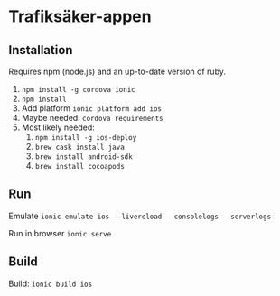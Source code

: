 # Trafiksäker-appen

## Installation
Requires npm (node.js) and an up-to-date version of ruby. 

1. `npm install -g cordova ionic`
1. `npm install`
1. Add platform	`ionic platform add ios`
1. Maybe needed: `cordova requirements`
1. Most likely needed:
	1. `npm install -g ios-deploy`
	1. `brew cask install java`
	1. `brew install android-sdk`
	1. `brew install cocoapods`

## Run


Emulate
`ionic emulate ios --livereload --consolelogs --serverlogs`

Run in browser
`ionic serve`

## Build

Build: `ionic build ios`

